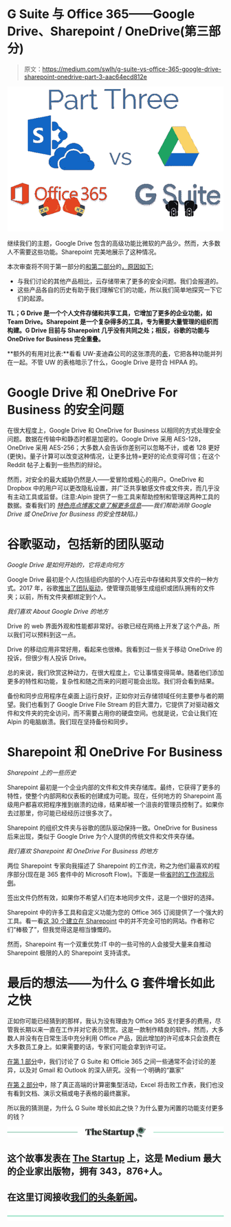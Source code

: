 # G Suite 与 Office 365——Google Drive、Sharepoint / OneDrive(第三部分)

> 原文：<https://medium.com/swlh/g-suite-vs-office-365-google-drive-sharepoint-onedrive-part-3-aac64ecd812e>

![](img/4d1dd73b7bab7240fdd4663833dfd60b.png)

继续我们的主题，Google Drive 包含的高级功能比微软的产品少。然而，大多数人不需要这些功能。Sharepoint 完美地展示了这种情况。

本次审查将不同于第一部分的[和第二部分](https://alpin.io/blog/gsuite-vs-office365-what-i-actually-love-and-hate-part-1/)的[，原因如下:](https://alpin.io/blog/gsuite-vs-office365-part-2/)

*   与我们讨论的其他产品相比，云存储带来了更多的安全问题。我们会报道的。
*   这些产品各自的历史有助于我们理解它们的功能，所以我们简单地探究一下它们的起源。

**TL；G Drive 是一个个人文件存储和共享工具，它增加了更多的企业功能，如 Team Drive。Sharepoint 是一个复杂得多的工具，专为需要大量管理的组织而构建。G Drive 目前与 Sharepoint 几乎没有共同之处；相反，谷歌的功能与 OneDrive for Business 完全重叠。**

**额外的有用对比表:**看看 UW-麦迪森公司的这张漂亮的[表](https://it.wisc.edu/news/collaboration-tools-google-drive-vs-box-vs-onedrive/)，它把各种功能并列在一起。不管 UW 的表格暗示了什么，Google Drive 是符合 HIPAA 的。

# Google Drive 和 OneDrive For Business 的安全问题

在很大程度上，Google Drive 和 OneDrive for Business 以相同的方式处理安全问题。数据在传输中和静态时都是加密的。Google Drive 采用 AES-128，OneDrive 采用 AES-256；大多数人会告诉你差别可以忽略不计，或者 128 更好(更快)。量子计算可以改变这种情况，让更多比特=更好的论点变得可信；在这个 Reddit 帖子上看到一些热烈的辩论。

然而，对安全的最大威胁仍然是人——爱冒险或粗心的用户。OneDrive 和 Dropbox 中的用户可以更改隐私设置，并广泛共享敏感文件或文件夹，而几乎没有主动工具或监督。(注意:Alpin 提供了一些工具来帮助控制和管理这两种工具的数据。查看我们的 [*特色亮点博客文章了解更多信息*](https://alpin.io/blog/feature-dlp-tools-cloud-storage/)*——我们帮助消除 Google Drive 或 OneDrive for Business 的安全性缺陷。)*

# 谷歌驱动，包括新的团队驱动

*Google Drive 是如何开始的，它将走向何方*

Google Drive 最初是个人(包括组织内部的个人)在云中存储和共享文件的一种方式。2017 年，谷歌[推出了团队驱动](https://www.blog.google/products/g-suite/introducing-new-enterprise-ready-tools-google-drive/)，使管理员能够生成组织或团队拥有的文件夹；以前，所有文件夹都绑定到个人。

*我们喜欢 About Google Drive 的地方*

Drive 的 web 界面外观和性能都非常好。谷歌已经在网络上开发了这个产品，所以我们可以预料到这一点。

Drive 的移动应用非常好用，看起来也很棒。我看到过一些关于移动 OneDrive 的投诉，但很少有人投诉 Drive。

总的来说，我们欣赏这种动力，在很大程度上，它让事情变得简单。随着他们添加更多的特性和功能，复杂性和随之而来的问题可能会出现。我们将会看到结果。

备份和同步应用程序在桌面上运行良好，正如你对云存储领域任何主要参与者的期望。我们也看到了 Google Drive File Stream 的巨大潜力，它提供了对驱动器文件和文件夹的完全访问，而不需要占用你的硬盘空间。也就是说，它会让我们在 Alpin 的电脑崩溃。我们现在坚持备份和同步。

# Sharepoint 和 OneDrive For Business

*Sharepoint 上的一些历史*

Sharepoint 最初是一个企业内部的文件和文件夹存储库。最终，它获得了更多的特性，使整个内部网和仪表板的创建成为可能。现在，任何地方的 Sharepoint 高级用户都喜欢把程序推到崩溃的边缘，结果却被一个沮丧的管理员控制了。如果你去过那里，你可能已经经历过很多次了。

Sharepoint 的组织文件夹与谷歌的团队驱动保持一致。OneDrive for Business 后来出现，类似于 Google Drive 为个人提供的传统文件和文件夹存储。

*我们喜欢 Sharepoint 和 OneDrive For Business 的地方*

两位 Sharepoint 专家向我描述了 Sharepoint 的工作流，称之为他们最喜欢的程序部分(现在是 365 套件中的 Microsoft Flow)。下面是一些[省时的工作流程示例](https://thinkwise.cloud/insights/top5-manage-time-microsoftflow)。

签出文件仍然有效，如果你不希望人们在本地同步文件，这是一个很好的选择。

Sharepoint 中的许多工具和自定义功能为您的 Office 365 订阅提供了一个强大的工具。看一看[这 30 个建立在 Sharepoint](http://www.topsharepoint.com/30-awesome-sharepoint-powered-sites) 中的并不完全可怕的网站。作者称它们“棒极了”，但我觉得这是相当慷慨的。

然而，Sharepoint 有一个双重优势:IT 中的一些可怜的人会接受大量来自推动 Sharepoint 极限的人的 Sharepoint 支持请求。

# 最后的想法——为什么 G 套件增长如此之快

正如你可能已经猜到的那样，我认为没有理由为 Office 365 支付更多的费用，尽管我长期以来一直在工作并对它表示赞赏。这是一款制作精良的软件。然而，大多数人并没有在日常生活中充分利用 Office 产品，因此增加的许可成本只会浪费在大多数员工身上。如果需要的话，专家们可能会拿到许可证。

[在第 1 部分](https://alpin.io/blog/gsuite-vs-office365-what-i-actually-love-and-hate-part-1/)中，我们讨论了 G Suite 和 Officie 365 之间一些通常不会讨论的差异，以及对 Gmail 和 Outlook 的深入研究。没有一个明确的“赢家”

[在第 2 部分](https://alpin.io/blog/gsuite-vs-office365-part-2/)中，除了真正高端的计算密集型活动，Excel 将击败工作表，我们也没有看到文档、演示文稿或电子表格的最终赢家。

所以我的猜测是，为什么 G Suite 增长如此之快？为什么要为闲置的功能支付更多的钱？

[![](img/308a8d84fb9b2fab43d66c117fcc4bb4.png)](https://medium.com/swlh)

## 这个故事发表在 [The Startup](https://medium.com/swlh) 上，这是 Medium 最大的企业家出版物，拥有 343，876+人。

## 在这里订阅接收[我们的头条新闻](http://growthsupply.com/the-startup-newsletter/)。

[![](img/b0164736ea17a63403e660de5dedf91a.png)](https://medium.com/swlh)